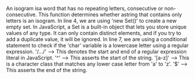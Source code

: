 An isogram isa word that has no repeating letters, consecutive or non-consecutive. This function determines whether astring that contains only letters is an isogram.
In line 4, we are using 'new Set()' to create a new empty set. In JavaScript, a Set is a built-in object that lets you store unique values of any type. It can only contain distinct elements, and if you try to add a duplicate value, it will be ignored.
In line 7, we are using a conditional statement to check if the 'char' variable is a lowercase letter using a regular expression.
'/.../' --> This denotes the start and end of a regular expression literal in JavaScript.
'^' --> This asserts the start of the string.
'[a-z]' --> This is a character class that matches any lower case letter from 'a' to 'z'.
'$' --> This asserts the end of the string.
